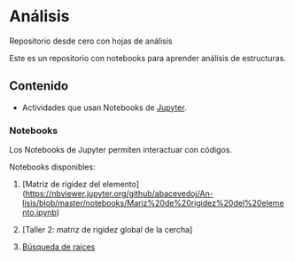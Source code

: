 # Análisis
Repositorio desde cero con hojas de análisis

Este es un repositorio con notebooks para aprender análisis de estructuras.

## Contenido
- Actividades que usan Notebooks de [Jupyter](http://jupyter.org/).

### Notebooks
Los Notebooks de Jupyter permiten interactuar con códigos.

Notebooks disponibles:
1. [Matriz de rigidez del elemento] (https://nbviewer.jupyter.org/github/abacevedoj/An-lisis/blob/master/notebooks/Mariz%20de%20rigidez%20del%20elemento.ipynb)
2. [Taller 2: matriz de rigidez global de la cercha]

1. [Búsqueda de raíces](https://nbviewer.jupyter.org/github/AppliedMechanics-EAFIT/modelacion_computacional/blob/master/notebooks/01_busqueda_raices.ipynb)
